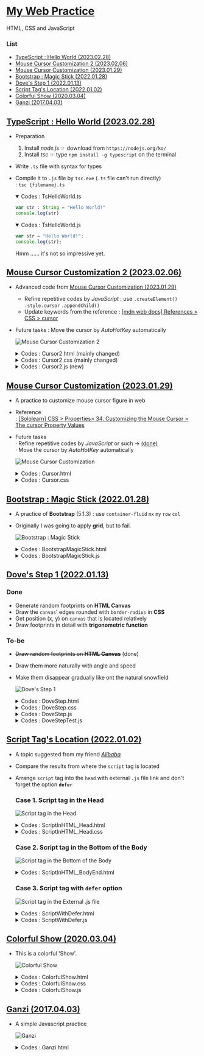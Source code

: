 # [My Web Practice](../README.md#my-web-practice)

HTML, CSS and JavaScript


### List

- [TypeScript : Hello World (2023.02.28)](#typescript--hello-world-20230228)
- [Mouse Cursor Customization 2 (2023.02.06)](#mouse-cursor-customization-2-20230206)
- [Mouse Cursor Customization (2023.01.29)](#mouse-cursor-customization-20230129)
- [Bootstrap : Magic Stick (2022.01.28)](#bootstrap--magic-stick-20220128)
- [Dove's Step 1 (2022.01.13)](#doves-step-1-20220113)
- [Script Tag's Location (2022.01.02)](#script-tags-location-20220102)
- [Colorful Show (2020.03.04)](#colorful-show-20200304)
- [Ganzi (2017.04.03)](#ganzi-20170403)


## [TypeScript : Hello World (2023.02.28)](#list)

- Preparation
  1. Install *node.js*  ☞ download from `https://nodejs.org/ko/`
  2. Install *tsc*      ☞ type `npm install -g typescript` on the terminal
- Write `.ts` file with syntax for types
- Compile it to `.js` file by `tsc.exe` (`.ts` file can't run directly)  
  : `tsc {filename}.ts`

  <details open="">
    <summary>Codes : TsHelloWorld.ts</summary>

  ```ts
  var str : String = "Hello World!"
  console.log(str)
  ```
  </details>
  <details open="">
    <summary>Codes : TsHelloWorld.js</summary>

  ```js
  var str = "Hello World!";
  console.log(str);
  ```
  </details>
  Hmm …… it's not so impressive yet.


## [Mouse Cursor Customization 2 (2023.02.06)](#list)

- Advanced code from [Mouse Cursor Customization (2023.01.29)](#mouse-cursor-customization-20230129)
  - Refine repetitive codes by *JavaScript* : use `.createElement()` `.style.cursor` `.appendChild()`
  - Update keywords from the reference : [[mdn web docs] References > CSS > cursor](https://developer.mozilla.org/en-US/docs/Web/CSS/cursor)
- Future tasks : Move the cursor by *AutoHotKey* automatically

  ![Mouse Cursor Customization 2](./Images/Cursor2.gif)

  <details>
    <summary>Codes : Cursor2.html (mainly changed)</summary>

  ```html
      <head>
          ……
          <script defer src="./Cursor2.js" type="text/javascript"></script>
          ……
      </head>
  ```
  ```html
      <body>
          <div id="box">
              <h2>Mouse Cursor Customization 2</h2>
              <!-- Elements will be added by js -->
          </div>
          ……
      </body>
  ```
  </details>

  <details>
    <summary>Codes : Cursor2.css (mainly changed)</summary>

  ```css
  /* All blocks for classes related with cursor have been removed in CSS file. */
  ```
  </details>

  <details>
    <summary>Codes : Cursor2.js (new)</summary>

  ```js
  // Declare an array of kewords for cursor property
  // Reference ☞ https://developer.mozilla.org/en-US/docs/Web/CSS/cursor
  var cursorTypes = [
      ["auto", "default", "none"],
      ["context-menu", "help", "pointer", "progress", "wait"],
      ["cell", "crosshair", "text", "vertical-text"],
      ["alias", "copy", "move"],
      ["no-drop", "not-allowed", "grab", "grabbing"],
      ["n-resize", "e-resize", "s-resize", "w-resize"],
      ["ne-resize", "nw-resize", "se-resize", "sw-resize"],
      ["ew-resize", "ns-resize", "nesw-resize", "nwse-resize"],
      ["zoom-in", "zoom-out"]
  ]

  // A function to generate span elements with inner text and cursor style
  function genBoxes(cursorTypes)
  {
      // Declare an object to indicate the element where new elements will be appended
      var obj = document.getElementById("box")

      // Loop for the array cursorTypes
      for (r in cursorTypes)
      {
          for (el in cursorTypes[r])
          {
              // Test : ok
              // console.log(cursorTypes[r][el])

              // Generate a box with style
              var newBox = document.createElement("span")
              // newBox.className = cursorTypes[r][el]                            // not needed
              newBox.innerText = cursorTypes[r][el]
              newBox.style.cursor = cursorTypes[r][el]

              // Append it
              obj.appendChild(newBox)
          }

          // Line replacement
          var br = document.createElement("br")
          obj.appendChild(br)
      }
  }

  // Run
  genBoxes(cursorTypes)
  ```
  </details>


## [Mouse Cursor Customization (2023.01.29)](#list)

- A practice to customize mouse cursor figure in web
- Reference  
  : [[Sololearn] CSS > Properties> 34. Customizing the Mouse Cursor > The cursor Property Values](https://www.sololearn.com/learning/1023/1110/1291/1)
- Future tasks  
  · Refine repetitive codes by *JavaScript* or such → [(done)](#mouse-cursor-customization-2-20230206)  
  · Move the cursor by *AutoHotKey* automatically

  ![Mouse Cursor Customization](./Images/Cursor.gif)

  <details>
    <summary>Codes : Cursor.html</summary>

  ```html
  <!DOCTYPE html>

  <html lang="en">

      <head>
          <meta charset="utf-8">
          <title>Mouse Cursor Customization</title>
          <meta name="author" content="kimpro82">
          <link rel="stylesheet" href="./Cursor.css">
      </head>

      <body>
          <div id="box">
              <h2>Mouse Cursor Customization</h2>

              <br>

              <span class="auto">auto</span>
              <span class="crosshair">crosshair</span>
              <span class="default">default</span>
              <span class="help">help</span>
              <span class="text">text</span>
              <span class="wait">wait</span>

              <br>

              <span class="n-resize">n-resize</span>
              <span class="s-resize">s-resize</span>
              <span class="ne-resize">ne-resize</span>
              <span class="sw-resize">sw-resize</span>
              
              <br>

              <span class="nw-resize">nw-resize</span>
              <span class="se-resize">se-resize</span>
              <span class="e-resize">e-resize</span>
              <span class="w-resize">w-resize</span>

              <br>

              <span class="pointer">pointer</span>
              <span class="progress">progress</span>
              <span class="not-allowed">not-allowed</span>
              <span class="no-drop">no-drop</span>

              <br>

              <span class="vertical-text">vertical-text</span>
              <span class="all-scroll">all-scroll</span>
              <span class="col-resize">col-resize</span>
              <span class="row-resize">row-resize</span>
          </div>

          <br>
          &nbsp;                                              <!-- to stay cursor when capture -->
      </body>

  </html>
  ```
  </details>

  <details>
    <summary>Codes : Cursor.css</summary>

  ```css
  @charset "EUC-KR";

  body
  {
      font-weight: bold;
  }

  #box
  {
      text-align: center;
      display: inline-block;
      border: 1px solid;
      padding: 5px;
      margin: 5px;
  }

  span
  {
      display: inline-block;
      border: 1px solid;
      padding: 5px;
      margin: 5px;
  }

  .auto           { cursor: auto;         }
  .crosshair      { cursor: crosshair;    }
  .default        { cursor: default;      }
  .help           { cursor: help;         }
  .text           { cursor: text;         }
  .wait           { cursor: wait;         }

  .n-resize       { cursor: n-resize;     }
  .s-resize       { cursor: s-resize;     }
  .ne-resize      { cursor: ne-resize;    }
  .sw-resize      { cursor: sw-resize;    }
  .nw-resize      { cursor: nw-resize;    }
  .se-resize      { cursor: se-resize;    }
  .e-resize       { cursor: e-resize;     }
  .w-resize       { cursor: w-resize;     }

  .pointer        { cursor: pointer;      }
  .progress       { cursor: progress;     }
  .not-allowed    { cursor: not-allowed;  }
  .no-drop        { cursor: no-drop;      }
  .vertical-text  { cursor: vertical-text;}
  .all-scroll     { cursor: all-scroll;   }
  .col-resize     { cursor: col-resize;   }
  .row-resize     { cursor: row-resize;   }
  ```
  </details>


## [Bootstrap : Magic Stick (2022.01.28)](#list)

- A practice of **Bootstrap** (5.1.3) : use `container-fluid` `mx` `my` `row` `col`
- Originally I was going to apply **grid**, but to fail.

  ![Bootstrap : Magic Stick](Images/BootstrapMagicStick.gif)

  <details>
    <summary>Codes : BootstrapMagicStick.html</summary>

  ```html
  ……
      <head>
          <meta charset="UTF-8">
          <title>Magic Stick by Bootstrap</title>
          <link href="./bootstrap5/css/bootstrap.min.css" rel="stylesheet" type="text/css">
          <script defer src="BootstrapMagicStick.js" type="text/javascript"></script>
      </head>

      <body>
          <div class="container-fluid mx-3 my-5">
              <div class="row">
                  <div class="col bg-primary text-center">
                      <h1><span id="text">여의봉아 여의봉아</span></h1>
                  </div>
              </div>
          </div>
      </body>
  ……
  ```
  </details>

  <details>
    <summary>Codes : BootstrapMagicStick.js</summary>

  ```js
  var direction = false;
  var width = 400;
  // console.log(width);

  function resize()
  {
      // Set direction and text content
      if (width < 450 && direction == false)
      {
          direction = !direction;
          document.getElementById("text").textContent = "길어져라 길어져라";
      }
      else if (width > 1000 && direction == true)
      {
          direction = !direction;
          document.getElementById("text").textContent = "짧아져라 짧아져라";
      }

      // Modify the body's width
      if (direction == true) { document.body.style.width = (Number(width) + 50) + 'px' }
      else  { document.body.style.width = (Number(width) - 50) + 'px'}

      width = document.body.style.width.replace(/[^0-9]/g, "");
      console.log(direction, width);
  }

  setInterval(resize, 100);
  ```
  </details>


## [Dove's Step 1 (2022.01.13)](#list)

### Done

- Generate random footprints on **HTML Canvas**
- Draw the `canvas`' edges rounded with `border-radius` in **CSS**
- Get position (x, y) on `canvas` that is located relatively
- Draw footprints in detail with **trigonometric function**

### To-be

- ~~Draw random footprints on **HTML Canvas**~~ (done)
- Draw them more naturally with angle and speed
- Make them disappear gradually like ont the natural snowfield

  ![Dove's Step 1](Images/DoveStep01.gif)

  <details>
    <summary>Codes : DoveStep.html</summary>

  ```html
  <!doctype html>

  <html lang="en">

      <head>

          <meta charset="utf-8">

          <title>Dove Step Simulation</title>
          <meta name="author" content="kimpro82">

          <link rel="stylesheet" href="DoveStep.css">
          <script defer src="DoveStep.js"></script>

      </head>

      <body>

          <p id="title">Dove's Step Simulation</p>

          <canvas id="canvas" width=600 height=600></canvas>
          <!-- It is necessary to fill width and height in HTML for dealing it with js -->

      </body>

  </html>
  ```
  </details>

  <details>
    <summary>Codes : DoveStep.css</summary>

  ```css
  body
  {
      text-align: center;
      font-size: 10px;
  }
  ```
  ```css
  #title
  {
      margin-top: 8rem;
      font-size: 4.5rem;
      margin-bottom: 1rem;

      font-family: Brush Script MT, Georgia, Garamond, Times New Roman, serif;

      color: crimson;
      text-shadow: 0.2rem 0.2rem 0.5rem black;
  }
  ```
  ```css
  #canvas
  {
      width: 600px;
      height: 600px;

      background-color: white;

      border: 1px solid gray;
      border-radius: 40px;

      box-shadow: 0.2rem 0.2rem 0.5rem;
  }
  ```
  </details>

  <details>
    <summary>Codes : DoveStep.js</summary>

  ```js
  // Declare global variables
  const canvas = document.getElementById("canvas");
  const ctx = canvas.getContext("2d");
  var x = -1, y = -1, direction = 0, step = 0;
  var interval = 1000;
  ```
  ```js
  // Start with a click on the canvas
  canvas.onclick = function(event)
  {
      x = event.clientX - ctx.canvas.offsetLeft;
      y = event.clientY - ctx.canvas.offsetTop;
      // test
      console.log("click point :", x, y);

      footPrint();
  }
  ```
  ```js
  // Determine where the next step is located
  function randomWalk()
  {
      if (x >= 0)
      {
          if (step > 19)
          {
              alert("The dove has archieved " + step + " steps. It became a budda and flied away!");
              return -1;
          }
          else
          {
              x = Math.round(Math.random() * 560) + 20;
              y = Math.round(Math.random() * 560) + 20;
              direction = Math.floor(Math.random() * 360);    // 0 ~ 359

              footPrint();
          }
      }
  }
  ```
  ```js
  // Figure the foot print in detail
  function footPrint()
  {
      var angles = [45, 90, 135, 270];
      ctx.beginPath();
      for (let i = 0; i < 4; i++)
      {
          ctx.moveTo(x, y);
          var x2 = x - Math.round(Math.cos(Math.PI * (angles[i] + direction) / 180) * 20);
          var y2 = y - Math.round(Math.sin(Math.PI * (angles[i] + direction) / 180) * 20);
          ctx.lineTo(x2, y2);
      }
      ctx.closePath();
      ctx.stroke();

      step++;

      // test
      console.log(step + "th step :", x, y, direction);
  }
  ```
  ```js
  // Loop by setInterval()
  setInterval(randomWalk, interval);
  ```
  </details>

  <details>
    <summary>Codes : DoveStepTest.js</summary>

  ```js
  // Rounding off in JavaScript

  console.log(Math.floor(0.7))                // 0
  console.log(Math.ceil(1.3))                 // 2
  console.log(Math.round(2.3))                // 2
  console.log(Math.round(2.7))                // 3
  ```
  ```js
  // Trigonometric Function in JavaScript

  console.log(Math.PI);                       // 3.141592653589793
  console.log(Math.PI / 180)                  // 0.017453292519943295

  console.log(Math.sin(Math.PI / 180))        // 0.01745240643728351
  console.log(Math.cos(Math.PI / 180))        // 0.9998476951563913

  console.log(Math.sin(Math.PI *   0 / 180))  // 0
  console.log(Math.sin(Math.PI *  30 / 180))  // 0.49999999999999994
  console.log(Math.sin(Math.PI *  45 / 180))  // 0.7071067811865475
  console.log(Math.sin(Math.PI *  60 / 180))  // 0.8660254037844386
  console.log(Math.sin(Math.PI *  90 / 180))  // 1
  console.log(Math.sin(Math.PI * 180 / 180))  // 1.2246467991473532e-16 ≒ 0
  console.log(Math.sin(Math.PI * 270 / 180))  // -1
  console.log(Math.sin(Math.PI * 360 / 180))  // -2.4492935982947064e-16 ≒ 0

  console.log(Math.cos(Math.PI *   0 / 180))  // 1
  console.log(Math.cos(Math.PI *  30 / 180))  // 0.8660254037844387
  console.log(Math.cos(Math.PI *  45 / 180))  // 0.7071067811865476
  console.log(Math.cos(Math.PI *  60 / 180))  // 0.5000000000000001
  console.log(Math.cos(Math.PI *  90 / 180))  // 6.123233995736766e-17 ≒ 0
  console.log(Math.cos(Math.PI * 180 / 180))  // -1
  console.log(Math.cos(Math.PI * 270 / 180))  // -1.8369701987210297e-16 ≒ 0
  console.log(Math.cos(Math.PI * 360 / 180))  // 1
  ```
  </details>


## [Script Tag's Location (2022.01.02)](#list)

- A topic suggested from my friend [*Alibaba*](https://github.com/abiriadev)
- Compare the results from where the `script` tag is located
- Arrange `script` tag into the `head` with external `.js` file link and don't forget the option **`defer`**

  ### Case 1. Script tag in the Head

  ![Script tag in the Head](Images/ScriptInHTML_Head.PNG)

  <details>
    <summary>Codes : ScriptInHTML_Head.html</summary>

  ```html
  ……
      <head>

          <meta charset="EUC-KR">
          <title>Script in the Head</title>
          <link rel="stylesheet" href="ScriptInHTML.css">
          <script>document.getElementsByTagName('p')[0].style.color = "red"</script>

      </head>
  ……
  ```
  </details>
  <details>
    <summary>Codes : ScriptInHTML_Head.css</summary>

  ```css
  p {
    text-align: center;
    font-family: Brush Script MT, Georgia, Garamond, Times New Roman, serif;
    /* font reference ☞ https://www.w3schools.com/css/css_font.asp */
      color: blue;
    font-size: 700%;
    margin: 0;
  }
  ```
  </details>

  ### Case 2. Script tag in the Bottom of the Body

  ![Script tag in the Bottom of the Body](Images/ScriptInHTML_BodyEnd.PNG)

  <details>
    <summary>Codes : ScriptInHTML_BodyEnd.html</summary>

  ```html
  ……
      <body>

          <p>Be the reads!</p>
          <script>document.getElementsByTagName('p')[0].style.color = "red"</script>

      </body>
  ……
  ```
  </details>

  ### Case 3. Script tag with `defer` option

  ![Script tag in the External .js file](Images/ScriptInExternalJS.PNG)

  <details>
    <summary>Codes : ScriptWithDefer.html</summary>

  ```html
  ……
      <head>

          ……
          <script defer src="ScriptInExternalJS.js"></script>
          <!-- don't forget "defer" ! -->

      </head>
  ……
  ```
  </details>
  <details>
    <summary>Codes : ScriptWithDefer.js</summary>

  ```js
  document.getElementsByTagName('p')[0].style.color = "red"
  ```
  </details>


## [Colorful Show (2020.03.04)](#list)

- This is a colorful 'Show'.

  ![Colorful Show](Images/ColorfulShow.gif)

  <details>
    <summary>Codes : ColorfulShow.html</summary>

  ```html
  <!DOCTYPE html>

  <html>

  <head>
    <meta charset="EUC-KR">
    <title>Colorful Show</title>
      <link rel="stylesheet" href="ColorfulShow.css">
  </head>

  <body>
    <p id='chameleon'>Show</p>
      <script src="ColorfulShow.js">
      <!--
        <script> can be located in <head> or <body>. 
        But, in this case, we should consider execution sequence.
      -->
      
    </script> 
  </body>

  </html>
  ```
  </details>
  <details>
    <summary>Codes : ColorfulShow.css</summary>

  ```css
  @charset "EUC-KR";

  #chameleon {
    text-align: center;
    font-family: "Times New Roman", Times, serif;
    font-size: 1000%;
  }
  ```
  </details>
  <details>
    <summary>Codes : ColorfulShow.js</summary>

  ```javascript
  function changeColor() {
    randNumDec = Math.floor(Math.random() * Math.pow(256, 3));
      /*
      * Math.random() returns a number lower than 1.
      * Math.floor() returns the largest integer less than or equal to a given number.
      * 256**3 is for the RGB color range between #000000 ~ #FFFFFF.
      */
    randNumHex = randNumDec.toString(16); /* Convert Decimal to Hexadecimal */

    /* document.write(randNumHex, "<br>"); */
      /* document.write() returns real HTML codes. */
      /* document.write(typeof randColor);
      * string
      */

    document.getElementById('chameleon').style.color = '#' + randNumHex;
  }

  setInterval(changeColor, 1000);
  ```
  </details>


## [Ganzi (2017.04.03)](#list)

- A simple Javascript practice

  ![Ganzi](Images/Ganzi.gif)

  <details>
    <summary>Codes : Ganzi.html</summary>

  ```html
  <div id ="Zure">Ganzi</div>

  <script type="text/javascript">
    
  function thunder() {
    var x = document.getElementById("Zure");
    var storm = document.write(x.innerHTML + " Storm");
    Zure.replace(x,storm);
  }
  setInterval(thunder, 3000);
    
  </script>
  ```
  </details>